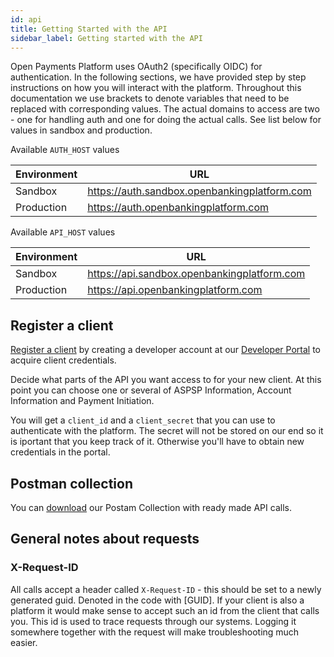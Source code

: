 ```yaml
---
id: api
title: Getting Started with the API
sidebar_label: Getting started with the API
---
```


Open Payments Platform uses OAuth2 (specifically OIDC) for authentication. In the following sections, we have provided step
by step instructions on how you will interact with the platform. Throughout this documentation we use brackets to denote variables that need to be replaced with corresponding values. The actual domains to access are two - one for handling auth and one for doing the actual calls. See list below for values in sandbox and production.

Available `AUTH_HOST` values

| Environment | URL |
| --- | --- |
| Sandbox | https://auth.sandbox.openbankingplatform.com |
| Production | https://auth.openbankingplatform.com |

Available `API_HOST` values

| Environment | URL |
| --- | --- |
| Sandbox | https://api.sandbox.openbankingplatform.com |
| Production | https://api.openbankingplatform.com |

## Register a client

[Register a client](https://developer.openpayments.io) by creating a developer account at our [Developer Portal](https://developer.openpayments.io) to acquire client credentials.

Decide what parts of the API you want access to for your new client. At this point you can choose one or several of ASPSP Information, Account Information and Payment Initiation.

You will get a `client_id` and a `client_secret` that you can use to authenticate with the platform. The secret will not be stored on our end so it is iportant that you keep track of it. Otherwise you'll have to obtain new credentials in the portal.

## Postman collection

You can [download](https://docs.openpayments.io/obp.postman_collection.json) our Postam Collection with ready made API calls.

## General notes about requests

### X-Request-ID

All calls accept a header called `X-Request-ID` - this should be set to a newly generated guid. Denoted in the code with [GUID]. If your client is also a platform it would make sense to accept such an id from the client that calls you. This id is used to trace requests through our systems. Logging it somewhere together with the request will make troubleshooting much easier.
